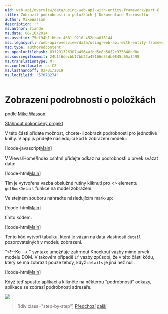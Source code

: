```yaml
---
uid: web-api/overview/data/using-web-api-with-entity-framework/part-8
title: Zobrazit podrobnosti o položkách | Dokumentace Microsoftu
author: MikeWasson
description: ''
ms.author: riande
ms.date: 06/16/2014
ms.assetid: 75ef94b1-bbec-4681-9210-452dba816144
msc.legacyurl: /web-api/overview/data/using-web-api-with-entity-framework/part-8
msc.type: authoredcontent
ms.openlocfilehash: 83f291326307a4964afdd5e8b50f2c375348ed0e
ms.sourcegitcommit: 24b1f6decbb17bb22a45166e5fdb0845c65af498
ms.translationtype: MT
ms.contentlocale: cs-CZ
ms.lasthandoff: 03/01/2019
ms.locfileid: "57078274"
---
```

<a name="display-item-details"></a>Zobrazení podrobností o položkách
====================
podle [Mike Wasson](https://github.com/MikeWasson)

[Stáhnout dokončený projekt](https://github.com/MikeWasson/BookService)

V této části přidáte možnost, chcete-li zobrazit podrobnosti pro jednotlivé knihy. V app.js přidejte následující kód k zobrazení modelu:

[!code-javascript[Main](part-8/samples/sample1.js)]

V Views/Home/Index.cshtml přidejte odkaz na podrobnosti o prvek svázat data:

[!code-html[Main](part-8/samples/sample2.html?highlight=5)]

Tím je vytvořena vazba obslužné rutiny kliknutí pro &lt;&gt; elementu `getBookDetail` funkce na model zobrazení.

Ve stejném souboru nahraďte následujícím mark-up:

[!code-html[Main](part-8/samples/sample3.html)]

tímto kódem:

[!code-html[Main](part-8/samples/sample4.html)]

Tento kód vytvoří tabulku, která je vázán na data vlastnosti `detail` pozorovatelných v modelu zobrazení.

"&lt;!--Ko –&gt; &quot; syntaxe umožňuje zahrnout Knockout vazby mimo prvek modelu DOM. V takovém případě `if` vazby způsobí, že v této části kódu, který se má zobrazit pouze tehdy, když `details` je jiná než null.

[!code-html[Main](part-8/samples/sample5.html)]

Když teď spusťte aplikaci a klikněte na některou &quot;podrobností&quot; odkazy, aplikace se zobrazí podrobnosti adresáře.

[![](part-8/_static/image2.png)](part-8/_static/image1.png)

> [!div class="step-by-step"]
> [Předchozí](part-7.md)
> [další](part-9.md)
